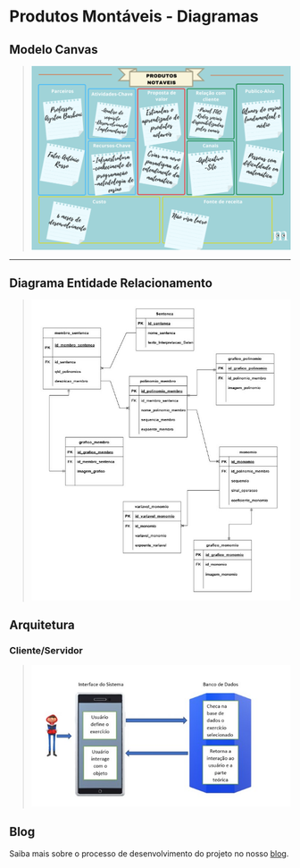 # Produtos Montáveis - Diagramas

## Modelo Canvas

> [![Modelo Canvas](./assets/modelo-canvas.png)]()

---

## Diagrama Entidade Relacionamento

> [![Modelo DER](./assets/diagrama-entidade-relacionamento.jpg)]()


## Arquitetura

### Cliente/Servidor

> [![Diagrama de Arquitetura 2](./assets/arquitetura/arquitetura-cliente-servidor.jpg)]()


## Blog

Saiba mais sobre o processo de desenvolvimento do projeto no nosso [blog](https://produtosmontaveis.blogspot.com/).
